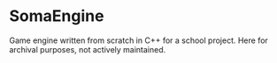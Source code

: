 # SomaEngine

Game engine written from scratch in C++ for a school project. Here for archival purposes, not actively maintained.
